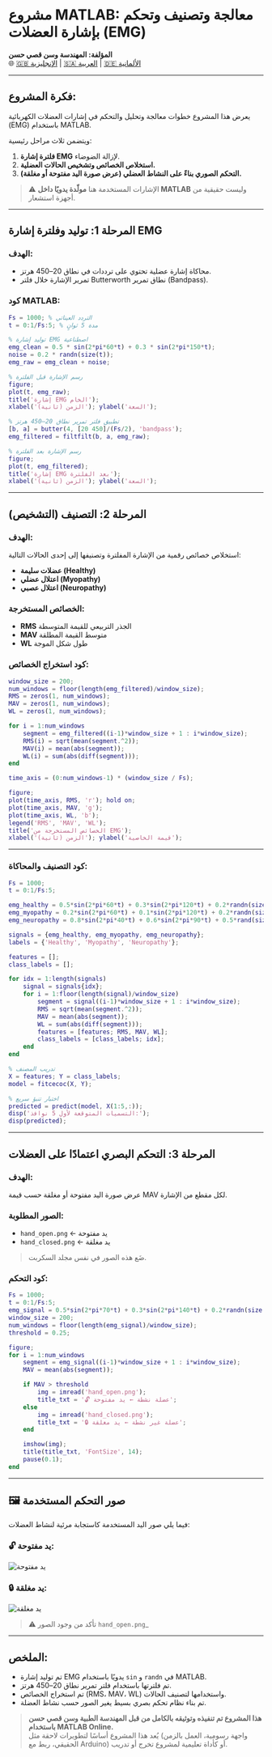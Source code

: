 #  مشروع MATLAB: معالجة وتصنيف وتحكم بإشارة العضلات (EMG)

**المؤلفة: المهندسة وسن قصي حسن**  
🌐 [🇬🇧 الإنجليزية](README.md) | [🇸🇦 العربية](README_AR.md) | [🇩🇪 الألمانية](README_DE.md)

---

##  فكرة المشروع:

يعرض هذا المشروع خطوات معالجة وتحليل والتحكم في إشارات العضلات الكهربائية (EMG) باستخدام MATLAB.

ويتضمن ثلاث مراحل رئيسية:

1. **فلترة إشارة EMG** لإزالة الضوضاء.  
2. **استخلاص الخصائص وتشخيص الحالات العضلية.**  
3. **التحكم الصوري بناءً على النشاط العضلي (عرض صورة اليد مفتوحة أو مغلقة).**

> ⚠ الإشارات المستخدمة هنا **مولّدة يدويًا داخل MATLAB** وليست حقيقية من أجهزة استشعار.

---

##  المرحلة 1: توليد وفلترة إشارة EMG

###  الهدف:

* محاكاة إشارة عضلية تحتوي على ترددات في نطاق 20–450 هرتز.  
* تمرير الإشارة خلال فلتر Butterworth نطاق تمرير (Bandpass).

###  كود MATLAB:

```matlab
Fs = 1000; % التردد العيناتي
t = 0:1/Fs:5; % مدة 5 ثوانٍ

% توليد إشارة EMG اصطناعية
emg_clean = 0.5 * sin(2*pi*60*t) + 0.3 * sin(2*pi*150*t);
noise = 0.2 * randn(size(t));
emg_raw = emg_clean + noise;

% رسم الإشارة قبل الفلترة
figure;
plot(t, emg_raw);
title('إشارة EMG الخام');
xlabel('الزمن (ثانية)'); ylabel('السعة');

% تطبيق فلتر تمرير نطاق 20–450 هرتز
[b, a] = butter(4, [20 450]/(Fs/2), 'bandpass');
emg_filtered = filtfilt(b, a, emg_raw);

% رسم الإشارة بعد الفلترة
figure;
plot(t, emg_filtered);
title('إشارة EMG بعد الفلترة');
xlabel('الزمن (ثانية)'); ylabel('السعة');
```

---

##  المرحلة 2: التصنيف (التشخيص)

###  الهدف:

استخلاص خصائص رقمية من الإشارة المفلترة وتصنيفها إلى إحدى الحالات التالية:

- **عضلات سليمة (Healthy)**  
- **اعتلال عضلي (Myopathy)**  
- **اعتلال عصبي (Neuropathy)**

### الخصائص المستخرجة:

- **RMS** الجذر التربيعي للقيمة المتوسطة  
- **MAV** متوسط القيمة المطلقة  
- **WL** طول شكل الموجة

###  كود استخراج الخصائص:

```matlab
window_size = 200;
num_windows = floor(length(emg_filtered)/window_size);
RMS = zeros(1, num_windows);
MAV = zeros(1, num_windows);
WL = zeros(1, num_windows);

for i = 1:num_windows
    segment = emg_filtered((i-1)*window_size + 1 : i*window_size);
    RMS(i) = sqrt(mean(segment.^2));
    MAV(i) = mean(abs(segment));
    WL(i) = sum(abs(diff(segment)));
end

time_axis = (0:num_windows-1) * (window_size / Fs);

figure;
plot(time_axis, RMS, 'r'); hold on;
plot(time_axis, MAV, 'g');
plot(time_axis, WL, 'b');
legend('RMS', 'MAV', 'WL');
title('الخصائص المستخرجة من EMG');
xlabel('الزمن (ثانية)'); ylabel('قيمة الخاصية');
```

---

###  كود التصنيف والمحاكاة:

```matlab
Fs = 1000;
t = 0:1/Fs:5;

emg_healthy = 0.5*sin(2*pi*60*t) + 0.3*sin(2*pi*120*t) + 0.2*randn(size(t));
emg_myopathy = 0.2*sin(2*pi*60*t) + 0.1*sin(2*pi*120*t) + 0.2*randn(size(t));
emg_neuropathy = 0.8*sin(2*pi*40*t) + 0.6*sin(2*pi*90*t) + 0.5*rand(size(t));

signals = {emg_healthy, emg_myopathy, emg_neuropathy};
labels = {'Healthy', 'Myopathy', 'Neuropathy'};

features = [];
class_labels = [];

for idx = 1:length(signals)
    signal = signals{idx};
    for i = 1:floor(length(signal)/window_size)
        segment = signal((i-1)*window_size + 1 : i*window_size);
        RMS = sqrt(mean(segment.^2));
        MAV = mean(abs(segment));
        WL = sum(abs(diff(segment)));
        features = [features; RMS, MAV, WL];
        class_labels = [class_labels; idx];
    end
end

% تدريب المصنف
X = features; Y = class_labels;
model = fitcecoc(X, Y);

% اختبار تنبؤ سريع
predicted = predict(model, X(1:5,:));
disp('التسميات المتوقعة لأول 5 نوافذ:');
disp(predicted);
```

---

##  المرحلة 3: التحكم البصري اعتمادًا على العضلات

###  الهدف:

عرض صورة اليد مفتوحة أو مغلقة حسب قيمة MAV لكل مقطع من الإشارة.

###  الصور المطلوبة:

- `hand_open.png` ← يد مفتوحة  
- `hand_closed.png` ← يد مغلقة  

> ضَع هذه الصور في نفس مجلد السكربت.

###  كود التحكم:

```matlab
Fs = 1000;
t = 0:1/Fs:5;
emg_signal = 0.5*sin(2*pi*70*t) + 0.3*sin(2*pi*140*t) + 0.2*randn(size(t));
window_size = 200;
num_windows = floor(length(emg_signal)/window_size);
threshold = 0.25;

figure;
for i = 1:num_windows
    segment = emg_signal((i-1)*window_size + 1 : i*window_size);
    MAV = mean(abs(segment));

    if MAV > threshold
        img = imread('hand_open.png');
        title_txt = '🔓 عضلة نشطة ← يد مفتوحة';
    else
        img = imread('hand_closed.png');
        title_txt = '🔒 عضلة غير نشطة ← يد مغلقة';
    end

    imshow(img);
    title(title_txt, 'FontSize', 14);
    pause(0.1);
end
```
---

## 🖼️ صور التحكم المستخدمة

فيما يلي صور اليد المستخدمة كاستجابة مرئية لنشاط العضلات:

### 🔓 يد مفتوحة:
![يد مفتوحة](hand_open.png)

### 🔒 يد مغلقة:
![يد مغلقة](hand_closed.png)

> ⚠️ تأكد من وجود الصور `hand_open.png`_

---

##  الملخص:

-  تم توليد إشارة EMG يدويًا باستخدام `sin` و `randn` في MATLAB.  
-  تم فلترتها باستخدام فلتر تمرير نطاق 20–450 هرتز.  
-  تم استخراج الخصائص (RMS، MAV، WL) واستخدامها لتصنيف الحالات.  
-  تم بناء نظام تحكم بصري بسيط يغير الصور حسب نشاط العضلة.

>  **هذا المشروع تم تنفيذه وتوثيقه بالكامل من قبل المهندسة الطبية وسن قصي حسن باستخدام MATLAB Online.**  
> يُعد هذا المشروع أساسًا لتطويرات لاحقة مثل (واجهة رسومية، العمل بالزمن الحقيقي، ربط مع Arduino) أو كأداة تعليمية لمشروع تخرج أو تدريب.
